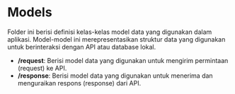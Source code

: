 # Models

Folder ini berisi definisi kelas-kelas model data yang digunakan dalam aplikasi. Model-model ini merepresentasikan struktur data yang digunakan untuk berinteraksi dengan API atau database lokal.

- **/request**: Berisi model data yang digunakan untuk mengirim permintaan (request) ke API.
- **/response**: Berisi model data yang digunakan untuk menerima dan menguraikan respons (response) dari API.
